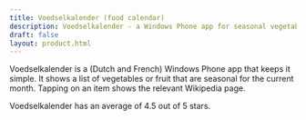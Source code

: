 ```yaml
---
title: Voedselkalender (food calendar)
description: Voedselkalender - a Windows Phone app for seasonal vegetables and fruit
draft: false
layout: product.html
---
```


Voedselkalender is a (Dutch and French) Windows Phone app that keeps it simple.
It shows a list of vegetables or fruit that are seasonal for the current month.
Tapping on an item shows the relevant Wikipedia page.

Voedselkalender has an average of 4.5 out of 5 stars.
